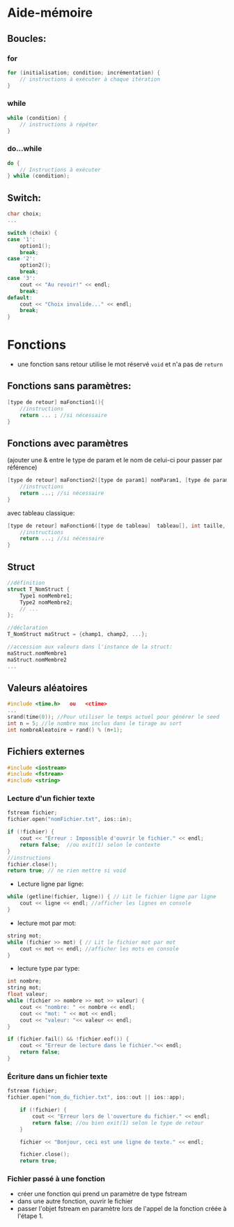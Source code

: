# Aide-mémoire

## Boucles:

### for
```cpp
for (initialisation; condition; incrémentation) {
    // instructions à exécuter à chaque itération
}
```

### while

```cpp
while (condition) {
    // instructions à répéter
}
```

### do...while

```cpp
do {
    // Instructions à exécuter
} while (condition);
```

## Switch:

```cpp
char choix;
...

switch (choix) {
case '1':
    option1();
    break;
case '2':
    option2();
    break;
case '3':
    cout << "Au revoir!" << endl;
    break;
default:
    cout << "Choix invalide..." << endl;
    break;
}

```

# Fonctions

- une fonction sans retour utilise le mot réservé `void` et n'a pas de `return`

## Fonctions sans paramètres:
```cpp
[type de retour] maFonction1(){  
    //instructions
    return ... ; //si nécessaire
}
```

## Fonctions avec paramètres 

(ajouter une & entre le type de param et le nom de celui-ci pour passer par référence)

```cpp
[type de retour] maFonction2([type de param1] nomParam1, [type de param2] nomParam2, ...){  
    //instructions
    return ...; //si nécessaire
}
```

avec tableau classique:

```cpp
[type de retour] maFonction6([type de tableau]  tableau[], int taille, [autre param] nomParam, ... ){
    //instructions
    return ...; //si nécessaire
}
```

## Struct

```cpp
//définition
struct T_NomStruct {
    Type1 nomMembre1;
    Type2 nomMembre2;
    // ...
};

//déclaration 
T_NomStruct maStruct = {champ1, champ2, ...};

//accession aux valeurs dans l'instance de la struct:
maStruct.nomMembre1
maStruct.nomMembre2
...
```

## Valeurs aléatoires

```cpp
#include <time.h>   ou   <ctime>
...
srand(time(0)); //Pour utiliser le temps actuel pour générer le seed 
int n = 5; //le nombre max inclus dans le tirage au sort
int nombreAleatoire = rand() % (n+1); 
```

## Fichiers externes

```cpp
#include <iostream>
#include <fstream>
#include <string>
```

### Lecture d'un fichier texte

```cpp
fstream fichier; 
fichier.open("nomFichier.txt", ios::in); 

if (!fichier) {
	cout << "Erreur : Impossible d'ouvrir le fichier." << endl;
	return false;  //ou exit(1) selon le contexte 
}
//instructions
fichier.close();
return true; // ne rien mettre si void
```
- Lecture ligne par ligne:
```cpp
while (getline(fichier, ligne)) { // Lit le fichier ligne par ligne
    cout << ligne << endl; //afficher les lignes en console
}
```
- lecture mot par mot:

```cpp
string mot;
while (fichier >> mot) { // Lit le fichier mot par mot
    cout << mot << endl; //afficher les mots en console
}
```
- lecture type par type:
```cpp
int nombre;
string mot;
float valeur;
while (fichier >> nombre >> mot >> valeur) { 
    cout << "nombre: " << nombre << endl;
    cout << "mot: " << mot << endl;
    cout << "valeur: "<< valeur << endl; 
}

if (fichier.fail() && !fichier.eof()) {
    cout << "Erreur de lecture dans le fichier."<< endl;
    return false;
}
```

### Écriture dans un fichier texte
```cpp
fstream fichier;
fichier.open("nom_du_fichier.txt", ios::out || ios::app);

	if (!fichier) {
		cout << "Erreur lors de l'ouverture du fichier." << endl;
		return false; //ou bien exit(1) selon le type de retour
	}

	fichier << "Bonjour, ceci est une ligne de texte." << endl;

	fichier.close();
	return true;
```

### Fichier passé à une fonction
- créer une fonction qui prend un paramètre de type fstream
- dans une autre fonction, ouvrir le fichier
- passer l'objet fstream en paramètre lors de l'appel de la fonction créée à l'étape 1.
